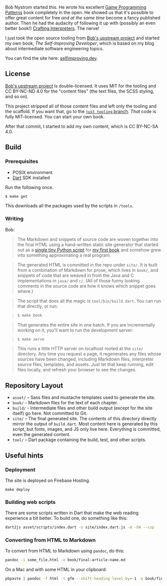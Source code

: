 Bob Nystrom started this. He wrote his excellent [Game Programming Patterns][]
book completely in the open. He showed us that it's possible to offer great
content for free *and at the same time* become a fancy published author.
Then he had the audacity of following it up 
with (possibly an even better book!) [Crafting Interpreters][]. The nerve!
 
I just took the open source tooling from [Bob's upstream project][] and
started my own book, _The Self-Improving Developer_, which is based on my
blog about intermediate software engineering topics.

You can find the site here: [selfimproving.dev][].

[Game Programming Patterns]: https://gameprogrammingpatterns.com/
[Crafting Interpreters]: https://craftinginterpreters.com/
[selfimproving.dev]: https://selfimproving.dev/

## License

[Bob's upstream project][] is double-licensed. It uses MIT for the tooling and
CC BY-NC-ND 4.0 for the "content files" (the text files, the SCSS styling,
and so on). 

[Bob's upstream project]: https://github.com/munificent/craftinginterpreters

This project stripped all of those content files and left only
the tooling and the scaffold. If you want that, go to the 
[`just tooling` branch][]. _That_ code is fully MIT-licensed. 
You can start your own book.

[`just tooling` branch]: https://github.com/filiph/selfimproving-dev/tree/just-tooling

After that commit, I started to add my own content, which is CC BY-NC-SA 4.0.

## Build

### Prerequisites

* POSIX environment
* [Dart][] SDK installed

[dart]: https://dart.dev/

Run the following once.

```sh
$ make get
```

This downloads all the packages used by the scripts in `/tools`.

### Writing

Bob:

> The Markdown and snippets of source code are woven together into the final
HTML using a hand-written static site generator that started out as a [single 
tiny Python script][py] for [my first book][gpp] and somehow grew into 
something approximating a real program.

[py]: https://github.com/munificent/game-programming-patterns/blob/master/script/format.py
[gpp]: http://gameprogrammingpatterns.com/

> The generated HTML is committed in the repo under `site/`. It is built from a
combination of Markdown for prose, which lives in `book/`, and snippets of code
that are weaved in from the Java and C implementations in `java/` and `c/`. (All
of those funny looking comments in the source code are how it knows which
snippet goes where.)

> The script that does all the magic is `tool/bin/build.dart`. You can run that
directly, or run:

> ```sh
> $ make book
> ```

> That generates the entire site in one batch. If you are incrementally working
on it, you'll want to run the development server:

> ```sh
> $ make serve
> ```

> This runs a little HTTP server on localhost rooted at the `site/` directory.
Any time you request a page, it regenerates any files whose sources have been
changed, including Markdown files, interpreter source files, templates, and
assets. Just let that keep running, edit files locally, and refresh your
browser to see the changes.

## Repository Layout

*   `asset/` – Sass files and mustache templates used to generate the site.
*   `book/` - Markdown files for the text of each chapter.
*   `build/` - Intermediate files and other build output (except for the site
    itself) go here. Not committed to Git.
*   `site/` – The final generated site. The contents of this directory directly
    mirror the output of `build.dart`. Most content here is generated by this
    script, but fonts, images, and JS only live here. Everything is committed,
    even the generated content.
*   `tool/` – Dart package containing the build, test, and other scripts.

## Useful hints

### Deployment

The site is deployed on Firebase Hosting.

```
make deploy
```

### Building web scripts

There are some scripts written in Dart that make the web reading experience
a bit better. To build one, do something like this:

```sh
dart2js asset/scripts/index.dart -o site/index.dart.js -m -O4 --csp
```

### Converting from HTML to Markdown

To convert from HTML to Markdown using `pandoc`, do this:

```sh
pandoc -i some_file.html -o book/final-article-name.md 
```

On a Mac and with some HTML in your clipboard:

```sh
pbpaste | pandoc -f html -t gfm --shift-heading-level-by=-1 -o book/final-article-name.md
``` 
